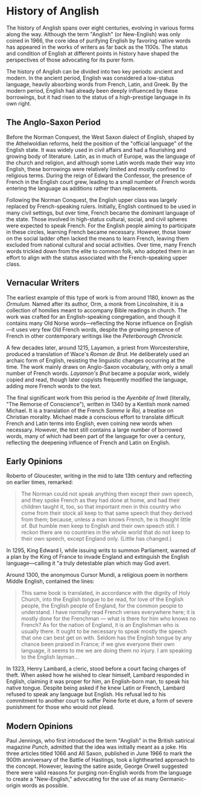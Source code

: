 # History of Anglish

The history of Anglish spans over eight centuries, evolving in various forms along the way. Although the term "Anglish" (or New-English) was only coined in 1966, the core idea of purifying English by favoring native words has appeared in the works of writers as far back as the 1100s. The status and condition of English at different points in history have shaped the perspectives of those advocating for its purer form.

The history of Anglish can be divided into two key periods: ancient and modern. In the ancient period, English was considered a low-status language, heavily absorbing words from French, Latin, and Greek. By the modern period, English had already been deeply influenced by these borrowings, but it had risen to the status of a high-prestige language in its own right.

## The Anglo-Saxon Period

Before the Norman Conquest, the West Saxon dialect of English, shaped by the Athelwoldian reforms, held the position of the "official language" of the English state. It was widely used in civil affairs and had a flourishing and growing body of literature. Latin, as in much of Europe, was the language of the church and religion, and although some Latin words made their way into English, these borrowings were relatively limited and mostly confined to religious terms. During the reign of Edward the Confessor, the presence of French in the English court grew, leading to a small number of French words entering the language as additions rather than replacements.

Following the Norman Conquest, the English upper class was largely replaced by French-speaking rulers. Initially, English continued to be used in many civil settings, but over time, French became the dominant language of the state. Those involved in high-status cultural, social, and civil spheres were expected to speak French. For the English people aiming to participate in these circles, learning French became necessary. However, those lower on the social ladder often lacked the means to learn French, leaving them excluded from national cultural and social activities. Over time, many French words trickled down from the elite to common folk, who adopted them in an effort to align with the status associated with the French-speaking upper class.

## Vernacular Writers

The earliest example of this type of work is from around 1180, known as the _Ormulum._ Named after its author, Orm, a monk from Lincolnshire, it is a collection of homilies meant to accompany Bible readings in church. The work was crafted for an English-speaking congregation, and though it contains many Old Norse words—reflecting the Norse influence on English—it uses very few Old French words, despite the growing presence of French in other contemporary writings like the _Peterborough Chronicle._

A few decades later, around 1215, Layamon, a priest from Worcestershire, produced a translation of Wace's _Roman de Brut._ He deliberately used an archaic form of English, resisting the linguistic changes occurring at the time. The work mainly draws on Anglo-Saxon vocabulary, with only a small number of French words. _Layamon's Brut_ became a popular work, widely copied and read, though later copyists frequently modified the language, adding more French words to the text.

The final significant work from this period is the _Ayenbite of Inwit_ (literally, "The Remorse of Conscience"), written in 1340 by a Kentish monk named Michael. It is a translation of the French _Somme le Roi,_ a treatise on Christian morality. Michael made a conscious effort to translate difficult French and Latin terms into English, even coining new words when necessary. However, the text still contains a large number of borrowed words, many of which had been part of the language for over a century, reflecting the deepening influence of French and Latin on English.

## Early Opinions

Roberto of Gloucester, writing in the mid to late 13th century and reflecting on earlier times, remarked:

> The Norman could not speak anything then except their own speech, and they spoke French as they had done at home, and had their children taught it, too, so that important men in this country who come from their stock all keep to that same speech that they derived from them; because, unless a man knows French, he is thought little of. But humble men keep to English and their own speech still. I reckon there are no countries in the whole world that do not keep to their own speech, except England only. (Little has changed.)

In 1295, King Edward I, while issuing writs to summon Parliament, warned of a plan by the King of France to invade England and extinguish the English language—calling it "a truly detestable plan which may God avert.

Around 1300, the anonymous Cursor Mundi, a religious poem in northern Middle English, contained the lines:

> This same book is translated, in accordance with the dignity of Holy Church, into the English tongue to be read, for love of the English people, the English people of England, for the common people to understand. I have normally read French verses everywhere here; it is mostly done for the Frenchman — what is there for him who knows no French? As for the nation of England, it is an Englishman who is usually there. It ought to be necessary to speak mostly the speech that one can best get on with. Seldom has the English tongue by any chance been praised in France; if we give everyone their own language, it seems to me we are doing them no injury. I am speaking to the English layman...

In 1323, Henry Lambard, a cleric, stood before a court facing charges of theft. When asked how he wished to clear himself, Lambard responded in English, claiming it was proper for him, an English-born man, to speak his native tongue. Despite being asked if he knew Latin or French, Lambard refused to speak any language but English. His refusal led to his commitment to another court to suffer Peine forte et dure, a form of severe punishment for those who would not plead.

## Modern Opinions

Paul Jennings, who first introduced the term "Anglish" in the British satirical magazine _Punch_, admitted that the idea was initially meant as a joke. His three articles titled 1066 and All Saxon, published in June 1966 to mark the 900th anniversary of the Battle of Hastings, took a lighthearted approach to the concept. However, leaving the satire aside, George Orwell suggested there were valid reasons for purging non-English words from the language to create a "New-English," advocating for the use of as many Germanic-origin words as possible.
